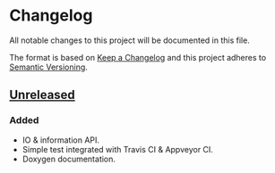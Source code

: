 # Changelog
All notable changes to this project will be documented in this file.

The format is based on [Keep a Changelog](http://keepachangelog.com/en/1.0.0/)
and this project adheres to [Semantic Versioning](http://semver.org/spec/v2.0.0.html).

## [Unreleased]

### Added
- IO & information API.
- Simple test integrated with Travis CI & Appveyor CI.
- Doxygen documentation.

[Unreleased]: https://github.com/evpobr/libape/compare/v1.0.0...HEAD
